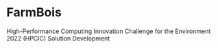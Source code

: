 # FarmBois
High-Performance Computing Innovation Challenge for the Environment 2022 (HPCIC) Solution Development
